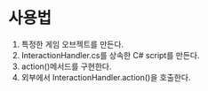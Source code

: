 # 사용법
1. 특정한 게임 오브젝트를 만든다.
2. InteractionHandler.cs를 상속한 C# script를 만든다.
3. action()메서드를 구현한다.
4. 외부에서 InteractionHandler.action()을 호출한다.